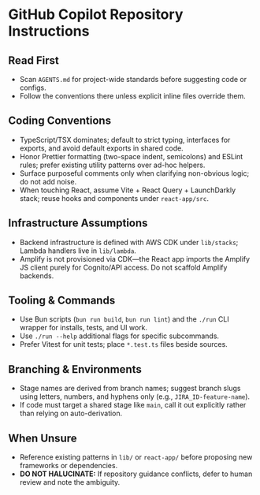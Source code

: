 # GitHub Copilot Repository Instructions

## Read First

- Scan `AGENTS.md` for project-wide standards before suggesting code or configs.
- Follow the conventions there unless explicit inline files override them.

## Coding Conventions

- TypeScript/TSX dominates; default to strict typing, interfaces for exports, and avoid default exports in shared code.
- Honor Prettier formatting (two-space indent, semicolons) and ESLint rules; prefer existing utility patterns over ad-hoc helpers.
- Surface purposeful comments only when clarifying non-obvious logic; do not add noise.
- When touching React, assume Vite + React Query + LaunchDarkly stack; reuse hooks and components under `react-app/src`.

## Infrastructure Assumptions

- Backend infrastructure is defined with AWS CDK under `lib/stacks`; Lambda handlers live in `lib/lambda`.
- Amplify is not provisioned via CDK—the React app imports the Amplify JS client purely for Cognito/API access. Do not scaffold Amplify backends.

## Tooling & Commands

- Use Bun scripts (`bun run build`, `bun run lint`) and the `./run` CLI wrapper for installs, tests, and UI work.
- Use `./run --help` additional flags for specific subcommands.
- Prefer Vitest for unit tests; place `*.test.ts` files beside sources.

## Branching & Environments

- Stage names are derived from branch names; suggest branch slugs using letters, numbers, and hyphens only (e.g., `JIRA_ID-feature-name`).
- If code must target a shared stage like `main`, call it out explicitly rather than relying on auto-derivation.

## When Unsure

- Reference existing patterns in `lib/` or `react-app/` before proposing new frameworks or dependencies.
- **DO NOT HALUCINATE:** If repository guidance conflicts, defer to human review and note the ambiguity.
